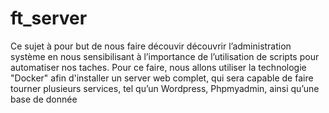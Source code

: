 # ft_server

Ce sujet à pour but de nous faire découvir découvrir l’administration système en nous sensibilisant à l’importance de l’utilisation de scripts pour automatiser nos taches. Pour ce faire, nous allons utiliser la technologie "Docker" afin d'installer un server web complet, qui sera capable de faire tourner plusieurs services, tel qu’un Wordpress, Phpmyadmin, ainsi qu’une base de donnée
